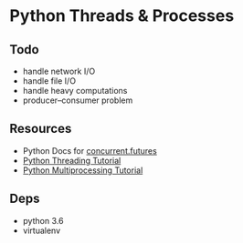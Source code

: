 # Python Threads & Processes

## Todo

-   handle network I/O
-   handle file I/O
-   handle heavy computations
-   producer–consumer problem

## Resources

-   Python Docs for [concurrent.futures](https://docs.python.org/3/library/concurrent.futures.html)
-   [Python Threading Tutorial](https://www.youtube.com/watch?v=IEEhzQoKtQU)
-   [Python Multiprocessing Tutorial](https://www.youtube.com/watch?v=fKl2JW_qrso)

## Deps

-   python 3.6
-   virtualenv

